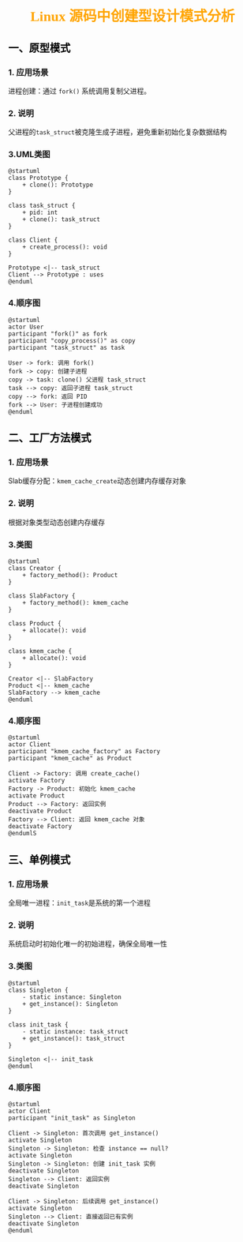 # <center><font face="仿宋" font color = orange>Linux 源码中创建型设计模式分析</font>
## <font face="仿宋" font color = black>一、原型模式</font>
### 1. 应用场景
进程创建：通过 `fork()` 系统调用复制父进程。
### 2. 说明
父进程的`task_struct`被克隆生成子进程，避免重新初始化复杂数据结构
### 3.UML类图
```
@startuml
class Prototype {
    + clone(): Prototype
}

class task_struct {
    + pid: int
    + clone(): task_struct
}

class Client {
    + create_process(): void
}

Prototype <|-- task_struct
Client --> Prototype : uses
@enduml
```
### 4.顺序图
```
@startuml
actor User
participant "fork()" as fork
participant "copy_process()" as copy
participant "task_struct" as task

User -> fork: 调用 fork()
fork -> copy: 创建子进程
copy -> task: clone() 父进程 task_struct
task --> copy: 返回子进程 task_struct
copy --> fork: 返回 PID
fork --> User: 子进程创建成功
@enduml
```
## <font face="仿宋" font color = black>二、工厂方法模式</font>
### 1. 应用场景
Slab缓存分配：`kmem_cache_create`动态创建内存缓存对象
### 2. 说明
根据对象类型动态创建内存缓存
### 3.类图
```
@startuml
class Creator {
    + factory_method(): Product
}

class SlabFactory {
    + factory_method(): kmem_cache
}

class Product {
    + allocate(): void
}

class kmem_cache {
    + allocate(): void
}

Creator <|-- SlabFactory
Product <|-- kmem_cache
SlabFactory --> kmem_cache
@enduml
```
### 4.顺序图
```
@startuml
actor Client
participant "kmem_cache_factory" as Factory
participant "kmem_cache" as Product

Client -> Factory: 调用 create_cache()
activate Factory
Factory -> Product: 初始化 kmem_cache
activate Product
Product --> Factory: 返回实例
deactivate Product
Factory --> Client: 返回 kmem_cache 对象
deactivate Factory
@endumlS
```
## <font face="仿宋" font color = black>三、单例模式</font>
### 1. 应用场景
全局唯一进程：`init_task`是系统的第一个进程
### 2. 说明
系统启动时初始化唯一的初始进程，确保全局唯一性
### 3.类图
```
@startuml
class Singleton {
    - static instance: Singleton
    + get_instance(): Singleton
}

class init_task {
    - static instance: task_struct
    + get_instance(): task_struct
}

Singleton <|-- init_task
@enduml
```
### 4.顺序图
```
@startuml
actor Client
participant "init_task" as Singleton

Client -> Singleton: 首次调用 get_instance()
activate Singleton
Singleton -> Singleton: 检查 instance == null?
activate Singleton
Singleton -> Singleton: 创建 init_task 实例
deactivate Singleton
Singleton --> Client: 返回实例
deactivate Singleton

Client -> Singleton: 后续调用 get_instance()
activate Singleton
Singleton --> Client: 直接返回已有实例
deactivate Singleton
@enduml
```
